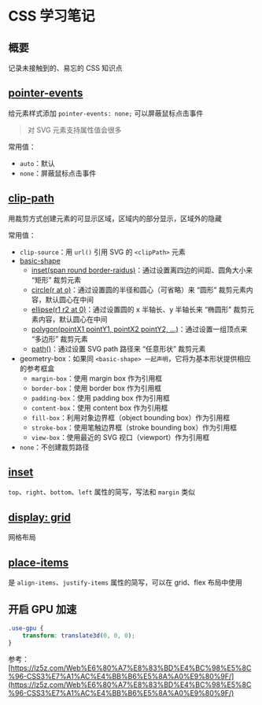 # CSS 学习笔记

## 概要

记录未接触到的、易忘的 CSS 知识点

## [pointer-events](https://developer.mozilla.org/zh-CN/docs/Web/CSS/pointer-events)

给元素样式添加 `pointer-events: none;` 可以屏蔽鼠标点击事件

> 对 SVG 元素支持属性值会很多

常用值：

-   `auto`：默认
-   `none`：屏蔽鼠标点击事件

## [clip-path](https://developer.mozilla.org/zh-CN/docs/Web/CSS/clip-path)

用裁剪方式创建元素的可显示区域，区域内的部分显示，区域外的隐藏

常用值：

-   `clip-source`：用 `url()` 引用 SVG 的 `<clipPath>` 元素
-   [basic-shape](https://developer.mozilla.org/zh-CN/docs/Web/CSS/basic-shape)
    -   [inset(span round border-raidus)](https://developer.mozilla.org/en-US/docs/Web/CSS/basic-shape/inset)：通过设置离四边的间距、圆角大小来 “矩形” 裁剪元素
    -   [circle(r at o)](https://developer.mozilla.org/en-US/docs/Web/CSS/basic-shape/circle)：通过设置圆的半径和圆心（可省略）来 “圆形” 裁剪元素内容，默认圆心在中间
    -   [ellipse(r1 r2 at 0)](https://developer.mozilla.org/en-US/docs/Web/CSS/basic-shape/ellipse)：通过设置圆的 x 半轴长、y 半轴长来 “椭圆形” 裁剪元素内容，默认圆心在中间
    -   [polygon(pointX1 pointY1, pointX2 pointY2, ...)](https://developer.mozilla.org/en-US/docs/Web/CSS/basic-shape/polygon)：通过设置一组顶点来 “多边形” 裁剪元素
    -   [path()](https://developer.mozilla.org/en-US/docs/Web/CSS/path)：通过设置 SVG path 路径来 “任意形状” 裁剪元素
-   geometry-box：如果同 `<basic-shape> 一起声明`，它将为基本形状提供相应的参考框盒
    -   `margin-box`：使用 margin box 作为引用框
    -   `border-box`：使用 border box 作为引用框
    -   `padding-box`：使用 padding box 作为引用框
    -   `content-box`：使用 content box 作为引用框
    -   `fill-box`：利用对象边界框（object bounding box）作为引用框
    -   `stroke-box`：使用笔触边界框（stroke bounding box）作为引用框
    -   `view-box`：使用最近的 SVG 视口（viewport）作为引用框
-   `none`：不创建裁剪路径

## [inset](https://developer.mozilla.org/en-US/docs/Web/CSS/inset)

`top`、`right`、`bottom`、`left` 属性的简写，写法和 `margin` 类似

## [display: grid](https://developer.mozilla.org/en-US/docs/Web/CSS/CSS_Grid_Layout/Basic_Concepts_of_Grid_Layout)

网格布局

## [place-items](https://developer.mozilla.org/en-US/docs/Web/CSS/place-items)

是 `align-items`、`justify-items` 属性的简写，可以在 grid、flex 布局中使用

## 开启 GPU 加速

```css
.use-gpu {
    transform: translate3d(0, 0, 0);
}
```

参考：[https://lz5z.com/Web%E6%80%A7%E8%83%BD%E4%BC%98%E5%8C%96-CSS3%E7%A1%AC%E4%BB%B6%E5%8A%A0%E9%80%9F/](https://lz5z.com/Web%E6%80%A7%E8%83%BD%E4%BC%98%E5%8C%96-CSS3%E7%A1%AC%E4%BB%B6%E5%8A%A0%E9%80%9F/)

